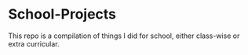 # School-Projects

This repo is a compilation of things I did for school, either class-wise or
extra curricular.
